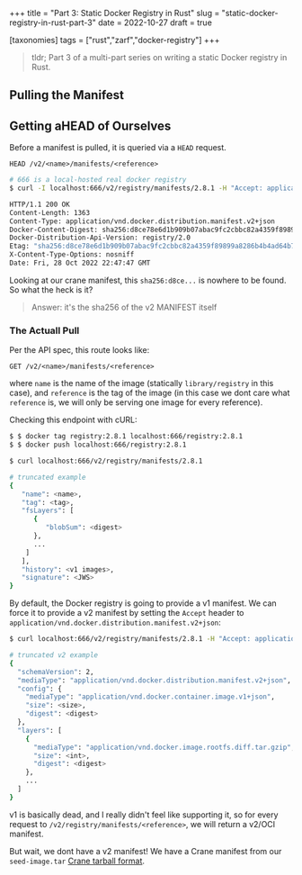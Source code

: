 +++
title = "Part 3: Static Docker Registry in Rust"
slug = "static-docker-registry-in-rust-part-3"
date = 2022-10-27
draft = true

[taxonomies]
tags = ["rust","zarf","docker-registry"]
+++

> tldr; Part 3 of a multi-part series on writing a static Docker registry in Rust.

<!-- more -->

## Pulling the Manifest

## Getting aHEAD of Ourselves

Before a manifest is pulled, it is queried via a `HEAD` request.

```text
HEAD /v2/<name>/manifests/<reference>
```

```bash
# 666 is a local-hosted real docker registry
$ curl -I localhost:666/v2/registry/manifests/2.8.1 -H "Accept: application/vnd.docker.distribution.manifest.v2+json"

HTTP/1.1 200 OK
Content-Length: 1363
Content-Type: application/vnd.docker.distribution.manifest.v2+json
Docker-Content-Digest: sha256:d8ce78e6d1b909b07abac9fc2cbbc82a4359f89899a8286b4b4ad64b7e0f2494
Docker-Distribution-Api-Version: registry/2.0
Etag: "sha256:d8ce78e6d1b909b07abac9fc2cbbc82a4359f89899a8286b4b4ad64b7e0f2494"
X-Content-Type-Options: nosniff
Date: Fri, 28 Oct 2022 22:47:47 GMT
```

Looking at our crane manifest, this `sha256:d8ce...` is nowhere to be found. So what the heck is it?

> Answer: it's the sha256 of the v2 MANIFEST itself

### The Actuall Pull

Per the API spec, this route looks like:

```text
GET /v2/<name>/manifests/<reference>
```

where `name` is the name of the image (statically `library/registry` in this case), and `reference` is the tag of the image (in this case we dont care what `reference` is, we will only be serving one image for every reference).

Checking this endpoint with cURL:

```bash
$ $ docker tag registry:2.8.1 localhost:666/registry:2.8.1
$ $ docker push localhost:666/registry:2.8.1

$ curl localhost:666/v2/registry/manifests/2.8.1

# truncated example
{
   "name": <name>,
   "tag": <tag>,
   "fsLayers": [
      {
         "blobSum": <digest>
      },
      ...
    ]
   ],
   "history": <v1 images>,
   "signature": <JWS>
}
```

By default, the Docker registry is going to provide a v1 manifest. We can force it to provide a v2 manifest by setting the `Accept` header to `application/vnd.docker.distribution.manifest.v2+json`:

```bash
$ curl localhost:666/v2/registry/manifests/2.8.1 -H "Accept: application/vnd.docker.distribution.manifest.v2+json"

# truncated v2 example
{
  "schemaVersion": 2,
  "mediaType": "application/vnd.docker.distribution.manifest.v2+json",
  "config": {
    "mediaType": "application/vnd.docker.container.image.v1+json",
    "size": <size>,
    "digest": <digest>
  },
  "layers": [
    {
      "mediaType": "application/vnd.docker.image.rootfs.diff.tar.gzip",
      "size": <int>,
      "digest": <digest>
    },
    ...
  ]
}
```

v1 is basically dead, and I really didn't feel like supporting it, so for every request to `/v2/registry/manifests/<reference>`, we will return a v2/OCI manifest.

But wait, we dont have a v2 manifest!  We have a Crane manifest from our `seed-image.tar` [Crane tarball format](https://github.com/google/go-containerregistry/blob/main/pkg/v1/tarball/README.md).
